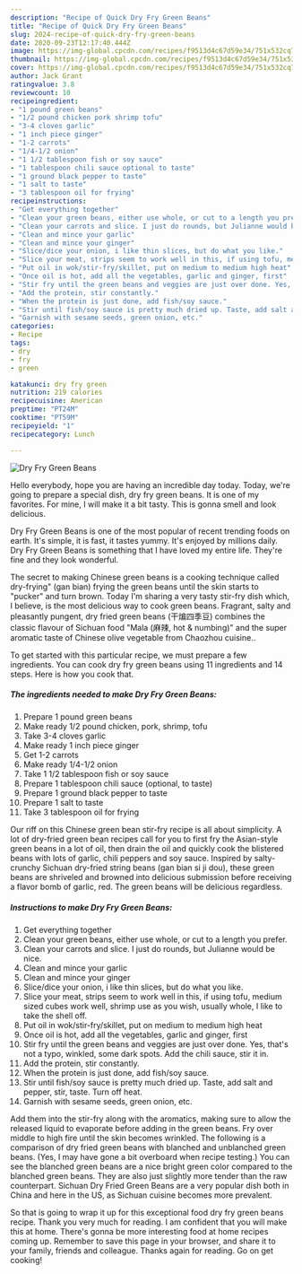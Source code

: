 ```yaml
---
description: "Recipe of Quick Dry Fry Green Beans"
title: "Recipe of Quick Dry Fry Green Beans"
slug: 2024-recipe-of-quick-dry-fry-green-beans
date: 2020-09-23T12:17:40.444Z
image: https://img-global.cpcdn.com/recipes/f9513d4c67d59e34/751x532cq70/dry-fry-green-beans-recipe-main-photo.jpg
thumbnail: https://img-global.cpcdn.com/recipes/f9513d4c67d59e34/751x532cq70/dry-fry-green-beans-recipe-main-photo.jpg
cover: https://img-global.cpcdn.com/recipes/f9513d4c67d59e34/751x532cq70/dry-fry-green-beans-recipe-main-photo.jpg
author: Jack Grant
ratingvalue: 3.8
reviewcount: 10
recipeingredient:
- "1 pound green beans"
- "1/2 pound chicken pork shrimp tofu"
- "3-4 cloves garlic"
- "1 inch piece ginger"
- "1-2 carrots"
- "1/4-1/2 onion"
- "1 1/2 tablespoon fish or soy sauce"
- "1 tablespoon chili sauce optional to taste"
- "1 ground black pepper to taste"
- "1 salt to taste"
- "3 tablespoon oil for frying"
recipeinstructions:
- "Get everything together"
- "Clean your green beans, either use whole, or cut to a length you prefer."
- "Clean your carrots and slice. I just do rounds, but Julianne would be nice."
- "Clean and mince your garlic"
- "Clean and mince your ginger"
- "Slice/dice your onion, i like thin slices, but do what you like."
- "Slice your meat, strips seem to work well in this, if using tofu, medium sized cubes work well, shrimp use as you wish, usually whole, I like to take the shell off."
- "Put oil in wok/stir-fry/skillet, put on medium to medium high heat"
- "Once oil is hot, add all the vegetables, garlic and ginger, first"
- "Stir fry until the green beans and veggies are just over done. Yes, that&#39;s not a typo, winkled, some dark spots. Add the chili sauce, stir it in."
- "Add the protein, stir constantly."
- "When the protein is just done, add fish/soy sauce."
- "Stir until fish/soy sauce is pretty much dried up. Taste, add salt and pepper, stir, taste. Turn off heat."
- "Garnish with sesame seeds, green onion, etc."
categories:
- Recipe
tags:
- dry
- fry
- green

katakunci: dry fry green 
nutrition: 219 calories
recipecuisine: American
preptime: "PT24M"
cooktime: "PT59M"
recipeyield: "1"
recipecategory: Lunch

---
```



![Dry Fry Green Beans](https://img-global.cpcdn.com/recipes/f9513d4c67d59e34/751x532cq70/dry-fry-green-beans-recipe-main-photo.jpg)

Hello everybody, hope you are having an incredible day today. Today, we're going to prepare a special dish, dry fry green beans. It is one of my favorites. For mine, I will make it a bit tasty. This is gonna smell and look delicious.

Dry Fry Green Beans is one of the most popular of recent trending foods on earth. It's simple, it is fast, it tastes yummy. It's enjoyed by millions daily. Dry Fry Green Beans is something that I have loved my entire life. They're fine and they look wonderful.

The secret to making Chinese green beans is a cooking technique called dry-frying&#34; (gan bian) frying the green beans until the skin starts to &#34;pucker&#34; and turn brown. Today I&#39;m sharing a very tasty stir-fry dish which, I believe, is the most delicious way to cook green beans. Fragrant, salty and pleasantly pungent, dry fried green beans (干煸四季豆) combines the classic flavour of Sichuan food &#34;Mala (麻辣, hot &amp; numbing)&#34; and the super aromatic taste of Chinese olive vegetable from Chaozhou cuisine..


To get started with this particular recipe, we must prepare a few ingredients. You can cook dry fry green beans using 11 ingredients and 14 steps. Here is how you cook that.

<!--inarticleads1-->

##### The ingredients needed to make Dry Fry Green Beans:

1. Prepare 1 pound green beans
1. Make ready 1/2 pound chicken, pork, shrimp, tofu
1. Take 3-4 cloves garlic
1. Make ready 1 inch piece ginger
1. Get 1-2 carrots
1. Make ready 1/4-1/2 onion
1. Take 1 1/2 tablespoon fish or soy sauce
1. Prepare 1 tablespoon chili sauce (optional, to taste)
1. Prepare 1 ground black pepper to taste
1. Prepare 1 salt to taste
1. Take 3 tablespoon oil for frying


Our riff on this Chinese green bean stir-fry recipe is all about simplicity. A lot of dry-fried green bean recipes call for you to first fry the Asian-style green beans in a lot of oil, then drain the oil and quickly cook the blistered beans with lots of garlic, chili peppers and soy sauce. Inspired by salty-crunchy Sichuan dry-fried string beans (gan bian si ji dou), these green beans are shriveled and browned into delicious submission before receiving a flavor bomb of garlic, red. The green beans will be delicious regardless. 

<!--inarticleads2-->

##### Instructions to make Dry Fry Green Beans:

1. Get everything together
1. Clean your green beans, either use whole, or cut to a length you prefer.
1. Clean your carrots and slice. I just do rounds, but Julianne would be nice.
1. Clean and mince your garlic
1. Clean and mince your ginger
1. Slice/dice your onion, i like thin slices, but do what you like.
1. Slice your meat, strips seem to work well in this, if using tofu, medium sized cubes work well, shrimp use as you wish, usually whole, I like to take the shell off.
1. Put oil in wok/stir-fry/skillet, put on medium to medium high heat
1. Once oil is hot, add all the vegetables, garlic and ginger, first
1. Stir fry until the green beans and veggies are just over done. Yes, that&#39;s not a typo, winkled, some dark spots. Add the chili sauce, stir it in.
1. Add the protein, stir constantly.
1. When the protein is just done, add fish/soy sauce.
1. Stir until fish/soy sauce is pretty much dried up. Taste, add salt and pepper, stir, taste. Turn off heat.
1. Garnish with sesame seeds, green onion, etc.


Add them into the stir-fry along with the aromatics, making sure to allow the released liquid to evaporate before adding in the green beans. Fry over middle to high fire until the skin becomes wrinkled. The following is a comparison of dry fried green beans with blanched and unblanched green beans. (Yes, I may have gone a bit overboard when recipe testing.) You can see the blanched green beans are a nice bright green color compared to the blanched green beans. They are also just slightly more tender than the raw counterpart. Sichuan Dry Fried Green Beans are a very popular dish both in China and here in the US, as Sichuan cuisine becomes more prevalent. 

So that is going to wrap it up for this exceptional food dry fry green beans recipe. Thank you very much for reading. I am confident that you will make this at home. There's gonna be more interesting food at home recipes coming up. Remember to save this page in your browser, and share it to your family, friends and colleague. Thanks again for reading. Go on get cooking!
